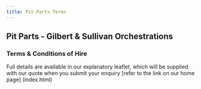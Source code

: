 ```yaml
---
title: Pit Parts Terms
---
```


## Pit Parts - Gilbert & Sullivan Orchestrations

### Terms & Conditions of Hire 

Full details are available in our explanatory leaflet, which will be supplied with our quote when you submit your enquiry [refer to the link on our home page] (index.html)
